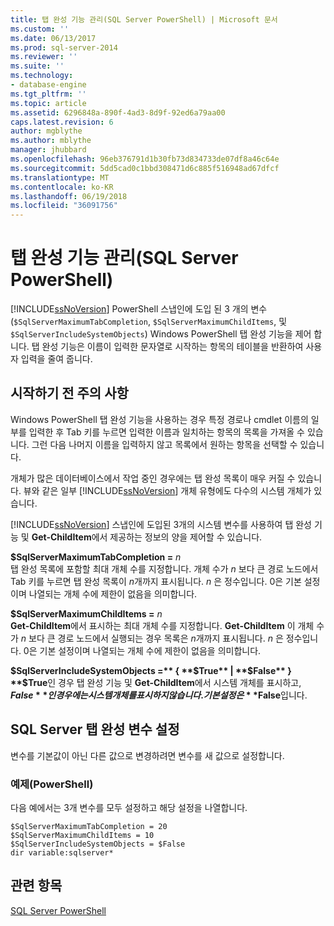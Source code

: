 ```yaml
---
title: 탭 완성 기능 관리(SQL Server PowerShell) | Microsoft 문서
ms.custom: ''
ms.date: 06/13/2017
ms.prod: sql-server-2014
ms.reviewer: ''
ms.suite: ''
ms.technology:
- database-engine
ms.tgt_pltfrm: ''
ms.topic: article
ms.assetid: 6296848a-890f-4ad3-8d9f-92ed6a79aa00
caps.latest.revision: 6
author: mgblythe
ms.author: mblythe
manager: jhubbard
ms.openlocfilehash: 96eb376791d1b30fb73d834733de07df8a46c64e
ms.sourcegitcommit: 5dd5cad0c1bbd308471d6c885f516948ad67dfcf
ms.translationtype: MT
ms.contentlocale: ko-KR
ms.lasthandoff: 06/19/2018
ms.locfileid: "36091756"
---
```

# <a name="manage-tab-completion-sql-server-powershell"></a>탭 완성 기능 관리(SQL Server PowerShell)
  [!INCLUDE[ssNoVersion](../includes/ssnoversion-md.md)] PowerShell 스냅인에 도입 된 3 개의 변수 (`$SqlServerMaximumTabCompletion`, `$SqlServerMaximumChildItems`, 및 `$SqlServerIncludeSystemObjects`) Windows PowerShell 탭 완성 기능을 제어 합니다. 탭 완성 기능은 이름이 입력한 문자열로 시작하는 항목의 테이블을 반환하여 사용자 입력을 줄여 줍니다.  
  
## <a name="before-you-begin"></a>시작하기 전 주의 사항  
 Windows PowerShell 탭 완성 기능을 사용하는 경우 특정 경로나 cmdlet 이름의 일부를 입력한 후 Tab 키를 누르면 입력한 이름과 일치하는 항목의 목록을 가져올 수 있습니다. 그런 다음 나머지 이름을 입력하지 않고 목록에서 원하는 항목을 선택할 수 있습니다.  
  
 개체가 많은 데이터베이스에서 작업 중인 경우에는 탭 완성 목록이 매우 커질 수 있습니다. 뷰와 같은 일부 [!INCLUDE[ssNoVersion](../includes/ssnoversion-md.md)] 개체 유형에도 다수의 시스템 개체가 있습니다.  
  
 [!INCLUDE[ssNoVersion](../includes/ssnoversion-md.md)] 스냅인에 도입된 3개의 시스템 변수를 사용하여 탭 완성 기능 및 **Get-ChildItem**에서 제공하는 정보의 양을 제어할 수 있습니다.  
  
 **$SqlServerMaximumTabCompletion =** *n*  
 탭 완성 목록에 포함할 최대 개체 수를 지정합니다. 개체 수가 *n* 보다 큰 경로 노드에서 Tab 키를 누르면 탭 완성 목록이 *n*개까지 표시됩니다. *n* 은 정수입니다. 0은 기본 설정이며 나열되는 개체 수에 제한이 없음을 의미합니다.  
  
 **$SqlServerMaximumChildItems =** *n*  
 **Get-ChildItem**에서 표시하는 최대 개체 수를 지정합니다. **Get-ChildItem** 이 개체 수가 *n* 보다 큰 경로 노드에서 실행되는 경우 목록은 *n*개까지 표시됩니다. *n* 은 정수입니다. 0은 기본 설정이며 나열되는 개체 수에 제한이 없음을 의미합니다.  
  
 **$SqlServerIncludeSystemObjects =** { **$True** | **$False** }  
 **$True**인 경우 탭 완성 기능 및 **Get-ChildItem**에서 시스템 개체를 표시하고, **$False**인 경우에는 시스템 개체를 표시하지 않습니다. 기본 설정은 **$False**입니다.  
  
## <a name="set-the-sql-server-tab-completion-variables"></a>SQL Server 탭 완성 변수 설정  
 변수를 기본값이 아닌 다른 값으로 변경하려면 변수를 새 값으로 설정합니다.  
  
### <a name="example-powershell"></a>예제(PowerShell)  
 다음 예에서는 3개 변수를 모두 설정하고 해당 설정을 나열합니다.  
  
```  
$SqlServerMaximumTabCompletion = 20  
$SqlServerMaximumChildItems = 10  
$SqlServerIncludeSystemObjects = $False  
dir variable:sqlserver*  
```  
  
## <a name="see-also"></a>관련 항목  
 [SQL Server PowerShell](sql-server-powershell.md)  
  
  